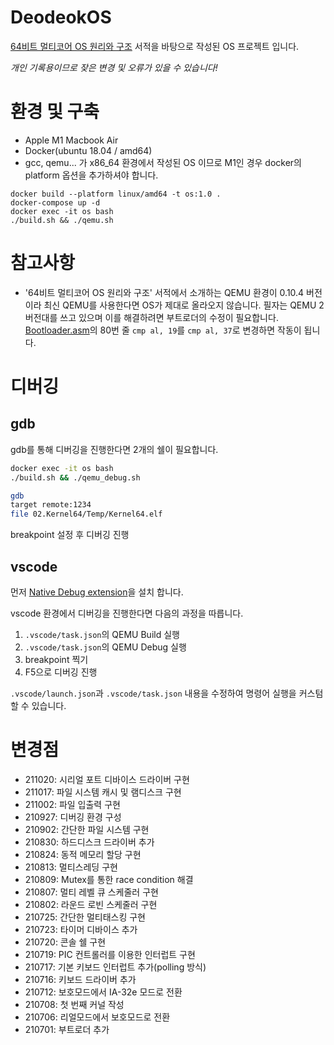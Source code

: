 # DeodeokOS
[64비트 멀티코어 OS 원리와 구조](https://www.hanbit.co.kr/store/books/look.php?p_code=B3548683222) 서적을 바탕으로 작성된 OS 프로젝트 입니다.

*개인 기록용이므로 잦은 변경 및 오류가 있을 수 있습니다!*
# 환경 및 구축
- Apple M1 Macbook Air
- Docker(ubuntu 18.04 / amd64)
- gcc, qemu...
가
x86_64 환경에서 작성된 OS 이므로 M1인 경우 docker의 platform 옵션을 추가하셔야 합니다.

```
docker build --platform linux/amd64 -t os:1.0 .
docker-compose up -d
docker exec -it os bash
./build.sh && ./qemu.sh
```

# 참고사항
- '64비트 멀티코어 OS 원리와 구조' 서적에서 소개하는 QEMU 환경이 0.10.4 버전이라 최신 QEMU를 사용한다면 OS가 제대로 올라오지 않습니다. 필자는 QEMU 2 버전대를 쓰고 있으며 이를 해결하려면 부트로더의 수정이 필요합니다. [Bootloader.asm](https://github.com/redundant4u/DeodeokOS/blob/main/volumes/00.BootLoader/BootLoader.asm)의 80번 줄 ```cmp al, 19```를 ```cmp al, 37```로 변경하면 작동이 됩니다.

# 디버깅
## gdb
gdb를 통해 디버깅을 진행한다면 2개의 쉘이 필요합니다.
```bash
docker exec -it os bash
./build.sh && ./qemu_debug.sh
```

```bash
gdb
target remote:1234
file 02.Kernel64/Temp/Kernel64.elf
```

breakpoint 설정 후 디버깅 진행

## vscode
먼저 [Native Debug extension](https://marketplace.visualstudio.com/items?itemName=webfreak.debug)을 설치 합니다.

vscode 환경에서 디버깅을 진행한다면 다음의 과정을 따릅니다.
1. ```.vscode/task.json```의 QEMU Build 실행
2. ```.vscode/task.json```의 QEMU Debug 실행
3. breakpoint 찍기
4. F5으로 디버깅 진행

```.vscode/launch.json```과 ```.vscode/task.json``` 내용을 수정하여 명령어 실행을 커스텀 할 수 있습니다.

# 변경점
- 211020: 시리얼 포트 디바이스 드라이버 구현
- 211017: 파일 시스템 캐시 및 램디스크 구현
- 211002: 파일 입출력 구현
- 210927: 디버깅 환경 구성
- 210902: 간단한 파일 시스템 구현
- 210830: 하드디스크 드라이버 추가
- 210824: 동적 메모리 할당 구현
- 210813: 멀티스레딩 구현
- 210809: Mutex를 통한 race condition 해결
- 210807: 멀티 레벨 큐 스케줄러 구현
- 210802: 라운드 로빈 스케줄러 구현
- 210725: 간단한 멀티태스킹 구현
- 210723: 타이머 디바이스 추가
- 210720: 콘솔 쉘 구현
- 210719: PIC 컨트롤러를 이용한 인터럽트 구현
- 210717: 기본 키보드 인터럽트 추가(polling 방식)
- 210716: 키보드 드라이버 추가
- 210712: 보호모드에서 IA-32e 모드로 전환
- 210708: 첫 번째 커널 작성
- 210706: 리얼모드에서 보호모드로 전환
- 210701: 부트로더 추가
